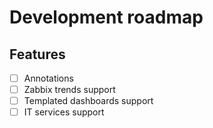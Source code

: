 Development roadmap
===

Features
---
- [ ] Annotations
- [ ] Zabbix trends support
- [ ] Templated dashboards support
- [ ] IT services support
